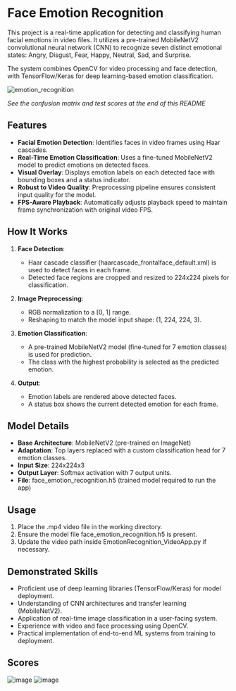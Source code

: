 # Face Emotion Recognition

This project is a real-time application for detecting and classifying human facial emotions in video files. It utilizes a pre-trained MobileNetV2 convolutional neural network (CNN) to recognize seven distinct emotional states: Angry, Disgust, Fear, Happy, Neutral, Sad, and Surprise.

The system combines OpenCV for video processing and face detection, with TensorFlow/Keras for deep learning-based emotion classification.

<p align="center">
   
![emotion_recognition](https://github.com/user-attachments/assets/8410a9e5-6581-4972-8e84-a1aac027d56a)
   
_See the confusion matrix and test scores at the end of this README_
</p>


## Features
- **Facial Emotion Detection**: Identifies faces in video frames using Haar cascades.
- **Real-Time Emotion Classification**: Uses a fine-tuned MobileNetV2 model to predict emotions on detected faces.
- **Visual Overlay**: Displays emotion labels on each detected face with bounding boxes and a status indicator.
- **Robust to Video Quality**: Preprocessing pipeline ensures consistent input quality for the model.
- **FPS-Aware Playback**: Automatically adjusts playback speed to maintain frame synchronization with original video FPS.

## How It Works
1. **Face Detection**:
   - Haar cascade classifier (haarcascade_frontalface_default.xml) is used to detect faces in each frame.
   - Detected face regions are cropped and resized to 224x224 pixels for classification.

2. **Image Preprocessing**:
   - RGB normalization to a [0, 1] range.
   - Reshaping to match the model input shape: (1, 224, 224, 3).

3. **Emotion Classification**:
   - A pre-trained MobileNetV2 model (fine-tuned for 7 emotion classes) is used for prediction.
   - The class with the highest probability is selected as the predicted emotion.

4. **Output**:
   - Emotion labels are rendered above detected faces.
   - A status box shows the current detected emotion for each frame.

## Model Details
- **Base Architecture**: MobileNetV2 (pre-trained on ImageNet)
- **Adaptation**: Top layers replaced with a custom classification head for 7 emotion classes.
- **Input Size**: 224x224x3
- **Output Layer**: Softmax activation with 7 output units.
- **File**: face_emotion_recognition.h5 (trained model required to run the app)

## Usage
1. Place the .mp4 video file in the working directory.
2. Ensure the model file face_emotion_recognition.h5 is present.
3. Update the video path inside EmotionRecognition_VideoApp.py if necessary.

## Demonstrated Skills
   - Proficient use of deep learning libraries (TensorFlow/Keras) for model deployment.
   - Understanding of CNN architectures and transfer learning (MobileNetV2).
   - Application of real-time image classification in a user-facing system.
   - Experience with video and face processing using OpenCV.
   - Practical implementation of end-to-end ML systems from training to deployment.

## Scores
![image](https://github.com/user-attachments/assets/e2849ff1-ba1f-4570-b891-75754d66dd19)
![image](https://github.com/user-attachments/assets/fc44eb23-5952-4502-bfbc-b97da561fcbe)
